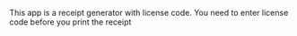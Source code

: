 This app is a receipt generator with license code. You need to enter license code before you print the receipt
